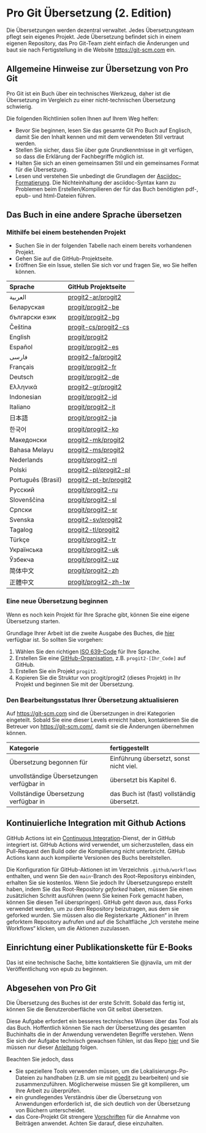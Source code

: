 #  Pro Git Übersetzung (2. Edition)

Die Übersetzungen werden dezentral verwaltet. Jedes Übersetzungsteam pflegt sein eigenes Projekt. Jede Übersetzung befindet sich in einem eigenen Repository, das Pro Git-Team zieht einfach die Änderungen und baut sie nach Fertigstellung in die Website https://git-scm.com ein.

## Allgemeine Hinweise zur Übersetzung von Pro Git

Pro Git ist ein Buch über ein technisches Werkzeug, daher ist die Übersetzung im Vergleich zu einer nicht-technischen Übersetzung schwierig.

Die folgenden Richtlinien sollen Ihnen auf Ihrem Weg helfen:
* Bevor Sie beginnen, lesen Sie das gesamte Git Pro Buch auf Englisch, damit Sie den Inhalt kennen und mit dem verwendeten Stil vertraut werden.
* Stellen Sie sicher, dass Sie über gute Grundkenntnisse in git verfügen, so dass die Erklärung der Fachbegriffe möglich ist.
* Halten Sie sich an einen gemeinsamen Stil und ein gemeinsames Format für die Übersetzung.
* Lesen und verstehen Sie unbedingt die Grundlagen der [Asciidoc-Formatierung](https://docs.asciidoctor.org/asciidoc/latest/syntax-quick-reference/). Die Nichteinhaltung der asciidoc-Syntax kann zu Problemen beim Erstellen/Kompilieren der für das Buch benötigten pdf-, epub- und html-Dateien führen.

## Das Buch in eine andere Sprache übersetzen

### Mithilfe bei einem bestehenden Projekt

* Suchen Sie in der folgenden Tabelle nach einem bereits vorhandenen Projekt.
* Gehen Sie auf die GitHub-Projektseite.
* Eröffnen Sie ein Issue, stellen Sie sich vor und fragen Sie, wo Sie helfen können.

| Sprache     | GitHub Projektseite     |
| :------------- | :------------- |
| العربية | [progit2-ar/progit2](https://github.com/progit2-ar/progit2) |
| Беларуская  | [progit/progit2-be](https://github.com/progit/progit2-be) |
| български език | [progit/progit2-bg](https://github.com/progit/progit2-bg) |
| Čeština    | [progit-cs/progit2-cs](https://github.com/progit-cs/progit2-cs) |
| English    | [progit/progit2](https://github.com/progit/progit2) |
| Español    | [progit/progit2-es](https://github.com/progit/progit2-es) |
| فارسی | [progit2-fa/progit2](https://github.com/progit2-fa/progit2) |
| Français   | [progit/progit2-fr](https://github.com/progit/progit2-fr) |
| Deutsch    | [progit/progit2-de](https://github.com/progit/progit2-de) |
| Ελληνικά   | [progit2-gr/progit2](https://github.com/progit2-gr/progit2) |
| Indonesian | [progit/progit2-id](https://github.com/progit/progit2-id) |
| Italiano   | [progit/progit2-it](https://github.com/progit/progit2-it) |
| 日本語   | [progit/progit2-ja](https://github.com/progit/progit2-ja) |
| 한국어   | [progit/progit2-ko](https://github.com/progit/progit2-ko) |
| Македонски | [progit2-mk/progit2](https://github.com/progit2-mk/progit2) |
| Bahasa Melayu| [progit2-ms/progit2](https://github.com/progit2-ms/progit2) |
| Nederlands | [progit/progit2-nl](https://github.com/progit/progit2-nl) |
| Polski | [progit2-pl/progit2-pl](https://github.com/progit2-pl/progit2-pl) |
| Português (Brasil) | [progit2-pt-br/progit2](https://github.com/progit2-pt-br/progit2) |
| Русский   | [progit/progit2-ru](https://github.com/progit/progit2-ru) |
| Slovenščina  | [progit/progit2-sl](https://github.com/progit/progit2-sl) |
| Српски   | [progit/progit2-sr](https://github.com/progit/progit2-sr) |
| Svenska | [progit2-sv/progit2](https://github.com/progit2-sv/progit2) |
| Tagalog   | [progit2-tl/progit2](https://github.com/progit2-tl/progit2) |
| Türkçe   | [progit/progit2-tr](https://github.com/progit/progit2-tr) |
| Українська| [progit/progit2-uk](https://github.com/progit/progit2-uk) |
| Ўзбекча  | [progit/progit2-uz](https://github.com/progit/progit2-uz) |
| 简体中文  | [progit/progit2-zh](https://github.com/progit/progit2-zh) |
| 正體中文  | [progit/progit2-zh-tw](https://github.com/progit/progit2-zh-tw) |

### Eine neue Übersetzung beginnen

Wenn es noch kein Projekt für Ihre Sprache gibt, können Sie eine eigene Übersetzung starten.

Grundlage Ihrer Arbeit ist die zweite Ausgabe des Buches, die [hier](https://github.com/progit/progit2) verfügbar ist. So sollten Sie vorgehen:
 1. Wählen Sie den richtigen [ISO 639-Code](https://en.wikipedia.org/wiki/List_of_ISO_639-1_codes) für Ihre Sprache.
 1. Erstellen Sie eine [GitHub-Organisation](https://docs.github.com/en/organizations/collaborating-with-groups-in-organizations/creating-a-new-organization-from-scratch), z.B. `progit2-[Ihr_Code]` auf GitHub.
 1. Erstellen Sie ein Projekt ``progit2``.
 1. Kopieren Sie die Struktur von progit/progit2 (dieses Projekt) in Ihr Projekt und beginnen Sie mit der Übersetzung.

### Den Bearbeitungsstatus Ihrer Übersetzung aktualisieren

Auf https://git-scm.com sind die Übersetzungen in drei Kategorien eingeteilt. Sobald Sie eine dieser Levels erreicht haben, kontaktieren Sie die Betreuer von https://git-scm.com/, damit sie die Änderungen übernehmen können.

| Kategorie | fertiggestellt     |
| :------------- | :------------- |
| Übersetzung begonnen für | Einführung übersetzt, sonst nicht viel. |
| unvollständige Übersetzungen verfügbar in | übersetzt bis Kapitel 6. |
| Vollständige Übersetzung verfügbar in | das Buch ist (fast) vollständig übersetzt. |

## Kontinuierliche Integration mit Github Actions

GitHub Actions ist ein [Continuous Integration](https://de.wikipedia.org/wiki/Kontinuierliche_Integration)-Dienst, der in GitHub integriert ist. GitHub Actions wird verwendet, um sicherzustellen, dass ein Pull-Request den Build oder die Kompilierung nicht unterbricht. GitHub Actions kann auch kompilierte Versionen des Buchs bereitstellen.

Die Konfiguration für GitHub-Aktionen ist im Verzeichnis `.github/workflows` enthalten, und wenn Sie den `main`-Branch des Root-Repositorys einbinden, erhalten Sie sie kostenlos.
Wenn Sie jedoch Ihr Übersetzungsrepo erstellt haben, indem Sie das Root-Repository _geforked_ haben, müssen Sie einen zusätzlichen Schritt ausführen (wenn Sie keinen Fork gemacht haben, können Sie diesen Teil überspringen).
GitHub geht davon aus, dass Forks verwendet werden, um zu dem Repository beizutragen, aus dem sie geforked wurden. Sie müssen also die Registerkarte „Aktionen“ in Ihrem geforktem Repository aufrufen und auf die Schaltfläche „Ich verstehe meine Workflows“ klicken, um die Aktionen zuzulassen.

## Einrichtung einer Publikationskette für E-Books

Das ist eine technische Sache, bitte kontaktieren Sie @jnavila, um mit der Veröffentlichung von epub zu beginnen.

## Abgesehen von Pro Git

Die Übersetzung des Buches ist der erste Schritt. Sobald das fertig ist, können Sie die Benutzeroberfläche von Git selbst übersetzen.

Diese Aufgabe erfordert ein besseres technisches Wissen über das Tool als das Buch. Hoffentlich können Sie nach der Übersetzung des gesamten Buchinhalts die in der Anwendung verwendeten Begriffe verstehen. Wenn Sie sich der Aufgabe technisch gewachsen fühlen, ist das Repo [hier](https://github.com/git-l10n/git-po) und Sie müssen nur dieser [Anleitung](https://github.com/git-l10n/git-po/blob/master/po/README.md) folgen.

Beachten Sie jedoch, dass

 * Sie speziellere Tools verwenden müssen, um die Lokalisierungs-Po-Dateien zu handhaben (z.B. um sie mit [poedit](https://poedit.net/) zu bearbeiten) und sie zusammenzuführen. Möglicherweise müssen Sie git kompilieren, um Ihre Arbeit zu überprüfen.
 * ein grundlegendes Verständnis über die Übersetzung von Anwendungen erforderlich ist, die sich deutlich von der Übersetzung von Büchern unterscheidet.
 * das Core-Projekt Git strengere [Vorschriften](https://github.com/git-l10n/git-po/blob/master/Documentation/SubmittingPatches) für die Annahme von Beiträgen anwendet. Achten Sie darauf, diese einzuhalten.
